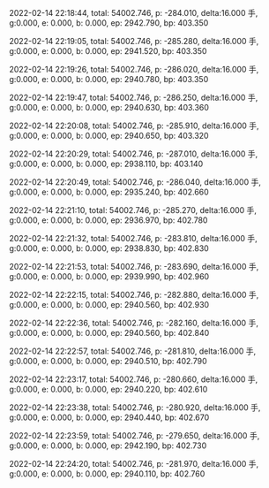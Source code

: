 2022-02-14 22:18:44, total: 54002.746, p: -284.010, delta:16.000 手, g:0.000, e: 0.000, b: 0.000, ep: 2942.790, bp: 403.350

2022-02-14 22:19:05, total: 54002.746, p: -285.280, delta:16.000 手, g:0.000, e: 0.000, b: 0.000, ep: 2941.520, bp: 403.350

2022-02-14 22:19:26, total: 54002.746, p: -286.020, delta:16.000 手, g:0.000, e: 0.000, b: 0.000, ep: 2940.780, bp: 403.350

2022-02-14 22:19:47, total: 54002.746, p: -286.250, delta:16.000 手, g:0.000, e: 0.000, b: 0.000, ep: 2940.630, bp: 403.360

2022-02-14 22:20:08, total: 54002.746, p: -285.910, delta:16.000 手, g:0.000, e: 0.000, b: 0.000, ep: 2940.650, bp: 403.320

2022-02-14 22:20:29, total: 54002.746, p: -287.010, delta:16.000 手, g:0.000, e: 0.000, b: 0.000, ep: 2938.110, bp: 403.140

2022-02-14 22:20:49, total: 54002.746, p: -286.040, delta:16.000 手, g:0.000, e: 0.000, b: 0.000, ep: 2935.240, bp: 402.660

2022-02-14 22:21:10, total: 54002.746, p: -285.270, delta:16.000 手, g:0.000, e: 0.000, b: 0.000, ep: 2936.970, bp: 402.780

2022-02-14 22:21:32, total: 54002.746, p: -283.810, delta:16.000 手, g:0.000, e: 0.000, b: 0.000, ep: 2938.830, bp: 402.830

2022-02-14 22:21:53, total: 54002.746, p: -283.690, delta:16.000 手, g:0.000, e: 0.000, b: 0.000, ep: 2939.990, bp: 402.960

2022-02-14 22:22:15, total: 54002.746, p: -282.880, delta:16.000 手, g:0.000, e: 0.000, b: 0.000, ep: 2940.560, bp: 402.930

2022-02-14 22:22:36, total: 54002.746, p: -282.160, delta:16.000 手, g:0.000, e: 0.000, b: 0.000, ep: 2940.560, bp: 402.840

2022-02-14 22:22:57, total: 54002.746, p: -281.810, delta:16.000 手, g:0.000, e: 0.000, b: 0.000, ep: 2940.510, bp: 402.790

2022-02-14 22:23:17, total: 54002.746, p: -280.660, delta:16.000 手, g:0.000, e: 0.000, b: 0.000, ep: 2940.220, bp: 402.610

2022-02-14 22:23:38, total: 54002.746, p: -280.920, delta:16.000 手, g:0.000, e: 0.000, b: 0.000, ep: 2940.440, bp: 402.670

2022-02-14 22:23:59, total: 54002.746, p: -279.650, delta:16.000 手, g:0.000, e: 0.000, b: 0.000, ep: 2942.190, bp: 402.730

2022-02-14 22:24:20, total: 54002.746, p: -281.970, delta:16.000 手, g:0.000, e: 0.000, b: 0.000, ep: 2940.110, bp: 402.760